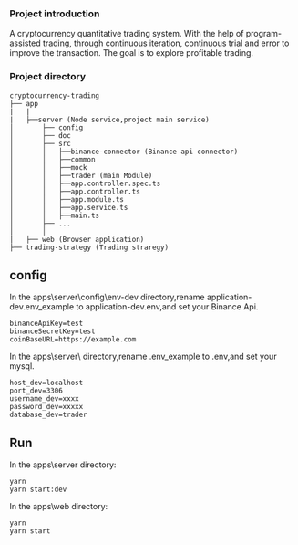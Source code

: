 ### Project introduction
A cryptocurrency quantitative trading system.
With the help of program-assisted trading, through continuous iteration, continuous trial and error to improve the transaction.
The goal is to explore profitable trading.

### Project directory
```
cryptocurrency-trading
├── app
|   |
|   ├──server (Node service,project main service)
│       ├── config
│       ├── doc
│       ├── src
│       │   ├──binance-connector (Binance api connector)
│       │   ├──common
│       │   ├──mock
│       │   ├──trader (main Module)
│       │   ├──app.controller.spec.ts
│       │   ├──app.controller.ts
│       │   ├──app.module.ts
│       │   ├──app.service.ts
│       │   ├──main.ts
│       ├── ...
│       │  
|   ├── web (Browser application)
├── trading-strategy (Trading straregy)
```

## config
In the apps\server\config\env-dev directory,rename application-dev.env_example to application-dev.env,and set your 
Binance Api.
```
binanceApiKey=test
binanceSecretKey=test
coinBaseURL=https://example.com
```
In the apps\server\ directory,rename .env_example to .env,and set your mysql.
```
host_dev=localhost
port_dev=3306
username_dev=xxxx
password_dev=xxxxx
database_dev=trader
```

## Run
In the apps\server directory:
```
yarn
yarn start:dev
```

In the apps\web directory:
```
yarn
yarn start
```
